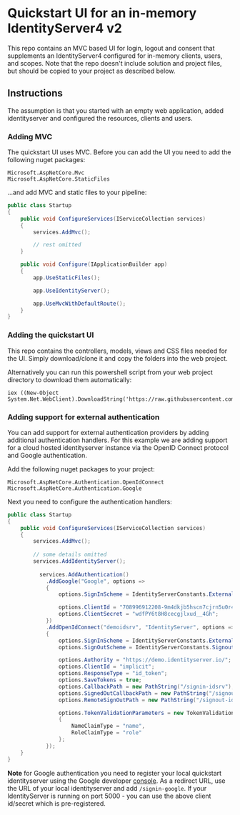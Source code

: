# Quickstart UI for an in-memory IdentityServer4 v2

This repo contains an MVC based UI for login, logout and consent that supplements an IdentityServer4 configured for in-memory clients, users, and scopes. 
Note that the repo doesn't include solution and project files, but should be copied to your project as described below. 

## Instructions

The assumption is that you started with an empty web application, added identityserver and configured the resources, clients and users. 

### Adding MVC
The quickstart UI uses MVC. Before you can add the UI you need to add the following nuget packages:

```
Microsoft.AspNetCore.Mvc
Microsoft.AspNetCore.StaticFiles
```

...and add MVC and static files to your pipeline:

```csharp
public class Startup
{
    public void ConfigureServices(IServiceCollection services)
    {
        services.AddMvc();

        // rest omitted
    }

    public void Configure(IApplicationBuilder app)
    {
        app.UseStaticFiles();

        app.UseIdentityServer();

        app.UseMvcWithDefaultRoute();
    }
}
```

### Adding the quickstart UI

This repo contains the controllers, models, views and CSS files needed for the UI. Simply download/clone it and copy the folders into the web project.

Alternatively you can run this powershell script from your web project directory to download them automatically:

```
iex ((New-Object System.Net.WebClient).DownloadString('https://raw.githubusercontent.com/IdentityServer/IdentityServer4.Quickstart.UI/release/get.ps1'))
``` 

### Adding support for external authentication

You can add support for external authentication providers by adding additional authentication handlers.
For this example we are adding support for a cloud hosted identityserver instance via the OpenID Connect protocol and Google authentication.

Add the following nuget packages to your project:

```
Microsoft.AspNetCore.Authentication.OpenIdConnect
Microsoft.AspNetCore.Authentication.Google
```

Next you need to configure the authentication handlers:

```csharp
public class Startup
{
    public void ConfigureServices(IServiceCollection services)
    {
        services.AddMvc();
        
        // some details omitted
        services.AddIdentityServer();
        
          services.AddAuthentication()
            .AddGoogle("Google", options =>
            {
                options.SignInScheme = IdentityServerConstants.ExternalCookieAuthenticationScheme;

                options.ClientId = "708996912208-9m4dkjb5hscn7cjrn5u0r4tbgkbj1fko.apps.googleusercontent.com";
                options.ClientSecret = "wdfPY6t8H8cecgjlxud__4Gh";
            })
            .AddOpenIdConnect("demoidsrv", "IdentityServer", options =>
            {
                options.SignInScheme = IdentityServerConstants.ExternalCookieAuthenticationScheme;
                options.SignOutScheme = IdentityServerConstants.SignoutScheme;

                options.Authority = "https://demo.identityserver.io/";
                options.ClientId = "implicit";
                options.ResponseType = "id_token";
                options.SaveTokens = true;
                options.CallbackPath = new PathString("/signin-idsrv");
                options.SignedOutCallbackPath = new PathString("/signout-callback-idsrv");
                options.RemoteSignOutPath = new PathString("/signout-idsrv");

                options.TokenValidationParameters = new TokenValidationParameters
                {
                    NameClaimType = "name",
                    RoleClaimType = "role"
                };
            });
    }
}
```

**Note** for Google authentication you need to register your local quickstart identityserver using the Google developer [console](https://console.developers.google.com). As a redirect URL, use the URL of your local identityserver and add `/signin-google`.
If your IdentityServer is running on port 5000 - you can use the above client id/secret which is pre-registered.
